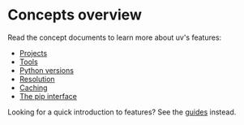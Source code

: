 # Concepts overview

Read the concept documents to learn more about uv's features:

- [Projects](./projects/index.md)
- [Tools](./tools.md)
- [Python versions](./python-versions.md)
- [Resolution](./resolution.md)
- [Caching](./cache.md)
- [The pip interface](../pip/index.md)

Looking for a quick introduction to features? See the [guides](../guides/index.md) instead.
